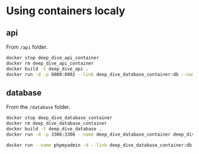 # Using containers localy

## api

From `/api` folder.

```bash
docker stop deep_dive_api_container
docker rm deep_dive_api_container
docker build -t deep_dive_api .
docker run -d -p 8000:8002 --link deep_dive_database_container:db --name deep_dive_api_container deep_dive_api
```

## database

From the `/database` folder.

```bash
docker stop deep_dive_database_container
docker rm deep_dive_database_container
docker build -t deep_dive_database .
docker run -d -p 3306:3306 --name deep_dive_database_container deep_dive_database
```

```bash
docker run --name phpmyadmin -d --link deep_dive_database_container:db -p 8082:80 phpmyadmin
```